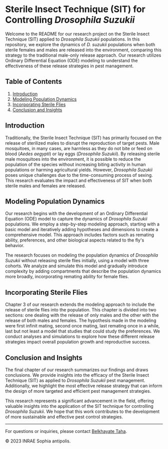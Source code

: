  # Sterile Insect Technique (SIT) for Controlling *Drosophila Suzukii*

Welcome to the README for our research project on the Sterile Insect Technique (SIT) applied to *Drosophila Suzukii* populations. In this repository, we explore the dynamics of *D. suzukii* populations when both sterile females and males are released into the environment, comparing this strategy to the traditional male-only release approach. Our research utilizes Ordinary Differential Equation (ODE) modeling to understand the effectiveness of these release strategies in pest management.

## Table of Contents

1. [Introduction](#introduction)
2. [Modeling Population Dynamics](#modeling-population-dynamics)
3. [Incorporating Sterile Flies](#incorporating-sterile-flies)
4. [Conclusion and Insights](#conclusion-and-insights)

## Introduction

Traditionally, the Sterile Insect Technique (SIT) has primarily focused on the release of sterilized males to disrupt the reproduction of target pests. Male mosquitoes, in many cases, are harmless as they do not bite or feed on blood (*Aedes aegypti*) or lay eggs (*Drosophila Suzukii*). By releasing sterile male mosquitoes into the environment, it is possible to reduce the population of the species without increasing biting activity in human populations or harming agricultural yields. However, *Drosophila Suzukii* poses unique challenges due to the time-consuming process of sexing. This research evaluates the impact and effectiveness of SIT when both sterile males and females are released.

## Modeling Population Dynamics

Our research begins with the development of an Ordinary Differential Equation (ODE) model to capture the dynamics of *Drosophila Suzukii* populations. We employ a step-by-step modeling approach, starting with a basic model and iteratively adding hypotheses and dimensions to create a comprehensive model. This approach includes factors such as remating ability, preferences, and other biological aspects related to the fly's behavior.

The research focuses on modeling the population dynamics of *Drosophila Suzukii* without releasing sterile flies initially, using a model with three cohorts. We analyze and simulate this model and gradually introduce complexity by adding compartments that describe the population dynamics more broadly, incorporating remating ability for female flies.

## Incorporating Sterile Flies

Chapter 3 of our research extends the modeling approach to include the release of sterile flies into the population. This chapter is divided into two sections: one dealing with the release of only males and the other with the release of both males and females. The hypothesis made in the modeling were first infinit mating, second once mating, last remating once in a while, last but not least a model that studies that could study the preferences. We conduct analyses and simulations to explore how these different release strategies impact overall population growth and reproductive success. 

## Conclusion and Insights

The final chapter of our research summarizes our findings and draws conclusions. We provide insights into the efficacy of the Sterile Insect Technique (SIT) as applied to *Drosophila Suzukii* pest management. Additionally, we highlight the most effective release strategy that can inform the design of more targeted and efficient pest management strategies.

This research represents a significant advancement in the field, offering valuable insights into the application of the SIT technique for controlling *Drosophila Suzukii*. We hope that this work contributes to the development of more sustainable and effective pest control strategies.

---


For questions or inquiries, please contact [Belkhayate Taha](mailto:Belkhayatetaha1@gmail.com).

© 2023 INRAE Sophia antipolis.

